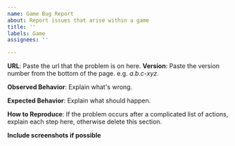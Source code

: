```yaml
---
name: Game Bug Report
about: Report issues that arise within a game
title: ''
labels: Game
assignees: ''

---
```


**URL**: Paste the url that the problem is on here.
**Version**: Paste the version number from the bottom of the page. e.g. *a.b.c-xyz*.

**Observed Behavior**: Explain what's wrong.

**Expected Behavior**: Explain what should happen.

**How to Reproduce**: If the problem occurs after a complicated list of actions, explain each step here, otherwise delete this section.

**Include screenshots if possible**

